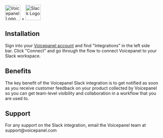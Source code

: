 <div class="flex items-center justify-center w-full gap-6 py-4">
  <img src="https://voicepanel-public-assets.s3.us-west-2.amazonaws.com/logos/voicepanel-logo.png" alt="Voicepanel Logo" style="height:50px"/>
  <span class="text-4xl font-bold text-gray-400">+</span>
  <img src="https://voicepanel-public-assets.s3.us-west-2.amazonaws.com/logos/slack-logo.png" alt="Slack Logo" style="height:50px" />
</div>

## Installation
Sign into your [Voicepanel account](voicepanel.com) and find "Integrations" in the left side bar. Click "Connect" and go
through the flow to connect Voicepanel to your Slack workspace.

## Benefits
The key benefit of the Voicepanel Slack integration is to get notified as soon as you receive customer feedback on your product collected by Voicepanel so you can get team-level visibility and collaboration in a workflow that you are used to.

## Support
For any support on the Slack integration, email the Voicepanel team at support&#64;voicepanel&#46;com


